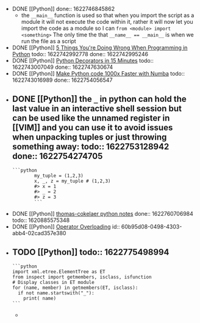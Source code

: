 - DONE [[Python]]
  done:: 1622746845862
	- the `__main__` function is used so that when you import the script as a module it will not execute the code within it, rather it will now let you import the code as a module so I can `from <module> import <something>` The only time the that `__name__ == __main__` is when we run the file as a script
- DONE [[Python]] [5 Things You're Doing Wrong When Programming in Python](https://www.youtube.com/watch?v=fMRzuwlqfzs&ab_channel=JackofSome)
  todo:: 1622742992778
  done:: 1622742995246
- DONE [[Python]] [Python Decorators in 15 Minutes](https://www.youtube.com/watch?v=r7Dtus7N4pI&ab_channel=Kite)
  todo:: 1622743007049
  done:: 1622747630674
- DONE [[Python]] [Make Python code 1000x Faster with Numba](https://www.youtube.com/watch?v=x58W9A2lnQc&ab_channel=JackofSome)
  todo:: 1622743016989
  done:: 1622754056547
- DONE [[Python]] the `_` in python can hold the last value in an interactive shell session but can be used like the unnamed register in [[VIM]] and you can use it to avoid issues when unpacking tuples or just throwing something away:
  todo:: 1622753128942
  done:: 1622754274705
	-
	  ```python
	  	  	  my_tuple = (1,2,3)
	  	  	  x, _, z = my_tuple # (1,2,3)
	  	  	  #> x = 1
	  	  	  #> _ = 2
	  	  	  #> z = 3
	  	  	  ```
- DONE [[Python]] [thomas-cokelaer python notes](https://thomas-cokelaer.info/tutorials/python/index.html)
  done:: 1622760706984
  todo:: 1620885575348
- DONE [[Python]] [Operator Overloading](https://www.programiz.com/python-programming/operator-overloading)
  id:: 60b95d08-0498-4303-abb4-02cad357e380
- TODO [[Python]] 
  todo:: 1622775498994
	-
	  ```python
	  import xml.etree.ElementTree as ET
	  from inspect import getmembers, isclass, isfunction 
	  # Display classes in ET module
	  for (name, member) in getmembers(ET, isclass):
	    if not name.startswith("_"):
	      print( name)
	  ```
	-